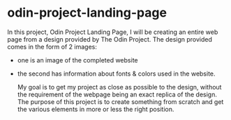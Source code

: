 # odin-project-landing-page

  In this project, Odin Project Landing Page, I will be creating an entire web page from a design provided by The Odin Project. The design provided comes in the form of 2 
images:

- one is an image of the completed website

- the second has information about fonts & colors used in the website.

   My goal is to get my project as close as possible to the design, without the
requirement of the webpage being an exact replica of the design. The purpose of this 
project is to create something from scratch and get the various elements in more or 
less the right position.
